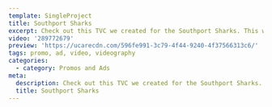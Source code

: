 ```yaml
---
template: SingleProject
title: Southport Sharks
excerpt: Check out this TVC we created for the Southport Sharks. This was played live across the country and on the big screen at their game.
video: '289772679'
preview: 'https://ucarecdn.com/596fe991-3c79-4f44-9240-4f37566313c6/'
tags: promo, ad, video, videography
categories:
  - category: Promos and Ads
meta:
  description: Check out this TVC we created for the Southport Sharks. This was played live across the country and on the big screen at their game.
  title: Southport Sharks
---
```

